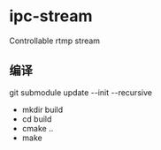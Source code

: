 # ipc-stream
Controllable rtmp stream

## 编译
git submodule update --init --recursive

- mkdir build
- cd build
- cmake ..
- make

